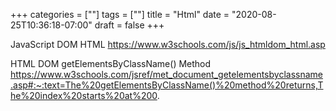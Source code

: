 +++
categories = [""]
tags = [""]
title = "Html"
date = "2020-08-25T10:36:18-07:00"
draft = false
+++

JavaScript DOM HTML
https://www.w3schools.com/js/js_htmldom_html.asp

HTML DOM getElementsByClassName() Method
https://www.w3schools.com/jsref/met_document_getelementsbyclassname.asp#:~:text=The%20getElementsByClassName()%20method%20returns,The%20index%20starts%20at%200.

